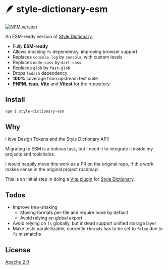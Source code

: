 # 🪶 style-dictionary-esm

[![NPM version](https://img.shields.io/npm/v/style-dictionary-esm?color=a1b858&label=)](https://www.npmjs.com/package/style-dictionary-esm)

An ESM-ready version of [Style Dictionary](https://github.com/amzn/style-dictionary).

- Fully **ESM-ready**
- Allows mocking `fs` dependency, improving browser support
- Replaces `console.log` by `consola`, with custom levels
- Replaces `node-sass` by `dart-sass`
- Replaces `glob` by `fast-glob`
- Drops `lodash` dependency
- **100%** coverage from upstream test suite
- [**PNPM**](https://pnpm.io/), [**tsup**](https://github.com/egoist/tsup), [**Vite**](https://vitejs.dev/) and [**Vitest**](https://vitest.dev) for the repository

## Install

```bash
npm i style-dictionary-esm
```

## Why

I love Design Tokens and the Style Dictionary API!

Migrating to ESM is a tedious task, but I need it to integrate it inside my projects and toolchains.

I would happily move this work as a PR on the original repo, if this work makes sense in the original project roadmap!

This is an initial step in doing a [Vite plugin](https://vitejs.dev/plugins) for [Style Dictionary](https://github.com/amzn/style-dictionary).

## Todos

- Improve tree-shaking
  - Moving formats per-file and require none by default
  - Avoid relying on global export
- Avoid relying on `fs` globally, but instead support unified storage layer
- Make tests paralellizable, currently `threads` has to be set to `false` due to `fs` mismatchs

## License

[Apache 2.0](LICENSE)
